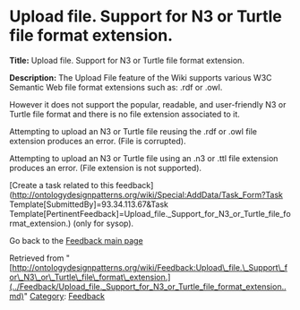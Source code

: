 #  Upload file. Support for N3 or Turtle file format extension.


__Title:__ Upload file. Support for N3 or Turtle file format extension.


__Description:__ The Upload File feature of the Wiki supports various W3C Semantic Web file format extensions such as: .rdf or .owl.


However it does not support the popular, readable, and user-friendly N3 or Turtle file format and there is no file extension associated to it. 


Attempting to upload an N3 or Turtle file reusing the .rdf or .owl file extension produces an error. (File is corrupted).


Attempting to upload an N3 or Turtle file using an .n3 or .ttl file extension produces an error. (File extension is not supported). 


  




[Create a task related to this feedback](http://ontologydesignpatterns.org/wiki/Special:AddData/Task_Form?Task Template[SubmittedBy]=93.34.113.67&Task Template[PertinentFeedback]=Upload_file._Support_for_N3_or_Turtle_file_format_extension.) (only for sysop).


  



Go back to the  [Feedback main page](../Feedback/Main.md "Feedback:Main")





Retrieved from "[http://ontologydesignpatterns.org/wiki/Feedback:Upload\_file.\_Support\_for\_N3\_or\_Turtle\_file\_format\_extension.](../Feedback/Upload_file._Support_for_N3_or_Turtle_file_format_extension..md)"
 [Category](http://ontologydesignpatterns.org/wiki/Special:Categories "Special:Categories"): [Feedback](../Category/Feedback.md "Category:Feedback")